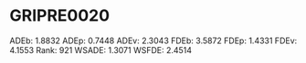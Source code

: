 # GRIPRE0020

ADEb: 1.8832
ADEp: 0.7448
ADEv: 2.3043
FDEb: 3.5872
FDEp: 1.4331
FDEv: 4.1553
Rank: 921
WSADE: 1.3071
WSFDE: 2.4514